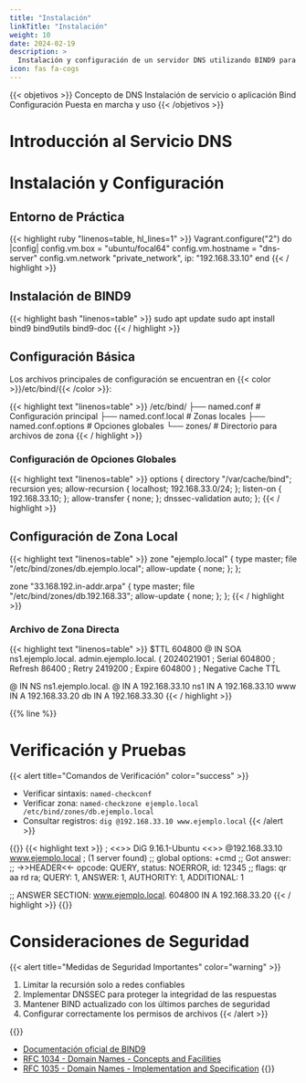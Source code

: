 ```yaml
---
title: "Instalación"
linkTitle: "Instalación"
weight: 10
date: 2024-02-19
description: >
  Instalación y configuración de un servidor DNS utilizando BIND9 para la resolución de nombres en red local.
icon: fas fa-cogs
---
```

{{< objetivos  >}}
Concepto de DNS
Instalación de servicio o aplicación Bind
Configuración
Puesta en marcha y uso 
{{< /objetivos >}}
# Introducción al Servicio DNS


# Instalación y Configuración

## Entorno de Práctica

{{< highlight ruby "linenos=table, hl_lines=1" >}}
Vagrant.configure("2") do |config|
  config.vm.box = "ubuntu/focal64"
  config.vm.hostname = "dns-server"
  config.vm.network "private_network", ip: "192.168.33.10"
end
{{< / highlight >}}

## Instalación de BIND9

{{< highlight bash "linenos=table" >}}
sudo apt update
sudo apt install bind9 bind9utils bind9-doc
{{< / highlight >}}

## Configuración Básica

Los archivos principales de configuración se encuentran en {{< color >}}/etc/bind/{{< /color >}}:

{{< highlight text "linenos=table" >}}
/etc/bind/
├── named.conf          # Configuración principal
├── named.conf.local    # Zonas locales
├── named.conf.options  # Opciones globales
└── zones/             # Directorio para archivos de zona
{{< / highlight >}}

### Configuración de Opciones Globales

{{< highlight text "linenos=table" >}}
options {
        directory "/var/cache/bind";
        recursion yes;
        allow-recursion { localhost; 192.168.33.0/24; };
        listen-on { 192.168.33.10; };
        allow-transfer { none; };
        dnssec-validation auto;
};
{{< / highlight >}}

## Configuración de Zona Local

{{< highlight text "linenos=table" >}}
zone "ejemplo.local" {
        type master;
        file "/etc/bind/zones/db.ejemplo.local";
        allow-update { none; };
};

zone "33.168.192.in-addr.arpa" {
        type master;
        file "/etc/bind/zones/db.192.168.33";
        allow-update { none; };
};
{{< / highlight >}}

### Archivo de Zona Directa

{{< highlight text "linenos=table" >}}
$TTL    604800
@       IN      SOA     ns1.ejemplo.local. admin.ejemplo.local. (
                     2024021901         ; Serial
                         604800         ; Refresh
                          86400         ; Retry
                        2419200         ; Expire
                         604800 )       ; Negative Cache TTL

@       IN      NS      ns1.ejemplo.local.
@       IN      A       192.168.33.10
ns1     IN      A       192.168.33.10
www     IN      A       192.168.33.20
db      IN      A       192.168.33.30
{{< / highlight >}}

{{% line %}}

# Verificación y Pruebas

{{< alert title="Comandos de Verificación" color="success" >}}
- Verificar sintaxis: `named-checkconf`
- Verificar zona: `named-checkzone ejemplo.local /etc/bind/zones/db.ejemplo.local`
- Consultar registros: `dig @192.168.33.10 www.ejemplo.local`
{{< /alert >}}

{{<desplegable title="Ejemplo de consulta DNS exitosa">}}
{{< highlight text >}}
; <<>> DiG 9.16.1-Ubuntu <<>> @192.168.33.10 www.ejemplo.local
; (1 server found)
;; global options: +cmd
;; Got answer:
;; ->>HEADER<<- opcode: QUERY, status: NOERROR, id: 12345
;; flags: qr aa rd ra; QUERY: 1, ANSWER: 1, AUTHORITY: 1, ADDITIONAL: 1

;; ANSWER SECTION:
www.ejemplo.local.    604800  IN      A       192.168.33.20
{{< / highlight >}}
{{</desplegable>}}

# Consideraciones de Seguridad

{{< alert title="Medidas de Seguridad Importantes" color="warning" >}}
1. Limitar la recursión solo a redes confiables
2. Implementar DNSSEC para proteger la integridad de las respuestas
3. Mantener BIND actualizado con los últimos parches de seguridad
4. Configurar correctamente los permisos de archivos
{{< /alert >}}

{{<referencias title="Referencias DNS" sub_title="Documentación Oficial y Recursos" icon-image="fas fa-book">}}
- [Documentación oficial de BIND9](https://www.isc.org/bind/)
- [RFC 1034 - Domain Names - Concepts and Facilities](https://tools.ietf.org/html/rfc1034)
- [RFC 1035 - Domain Names - Implementation and Specification](https://tools.ietf.org/html/rfc1035)
{{</referencias>}}